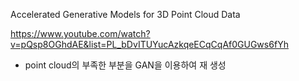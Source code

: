 Accelerated Generative Models for 3D Point Cloud Data

https://www.youtube.com/watch?v=pQsp8OGhdAE&list=PL_bDvITUYucAzkqeECqCqAf0GUGws6fYh

- point cloud의 부족한 부분을 GAN을 이용하여 재 생성 